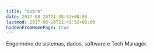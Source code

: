 ```yaml
---
title: "Sobre"
date: 2017-08-20T21:38:52+08:00
lastmod: 2017-08-28T21:41:52+08:00
hiddenFromHomePage: true
---
```


Engenheiro de sistemas, dados, software e Tech Manager.
